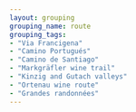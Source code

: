 ```yaml
---
layout: grouping 
grouping_name: route
grouping_tags:
- "Via Francigena"
- "Camino Portugués"
- "Camino de Santiago"
- "Markgräfler wine trail"
- "Kinzig and Gutach valleys"
- "Ortenau wine route"
- "Grandes randonnées"
---
```

